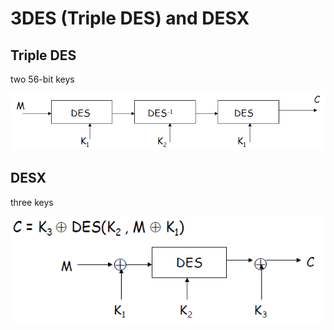 # 3DES \(Triple DES\) and DESX

## Triple DES

two 56-bit keys

![](../../.gitbook/assets/image%20%2876%29.png)

## DESX

three keys

![](../../.gitbook/assets/image%20%284%29.png)







